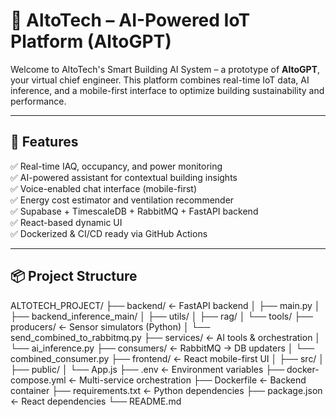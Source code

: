 # 🏢 AltoTech – AI-Powered IoT Platform (AltoGPT)

Welcome to AltoTech's Smart Building AI System – a prototype of **AltoGPT**, your virtual chief engineer. This platform combines real-time IoT data, AI inference, and a mobile-first interface to optimize building sustainability and performance.

---

## 🚀 Features

✅ Real-time IAQ, occupancy, and power monitoring  
✅ AI-powered assistant for contextual building insights  
✅ Voice-enabled chat interface (mobile-first)  
✅ Energy cost estimator and ventilation recommender  
✅ Supabase + TimescaleDB + RabbitMQ + FastAPI backend  
✅ React-based dynamic UI  
✅ Dockerized & CI/CD ready via GitHub Actions  

---

## 📦 Project Structure

ALTOTECH_PROJECT/ 
├── backend/ ← FastAPI backend 
│ ├── main.py 
│ ├── backend_inference_main/ 
│ ├── utils/ 
│ ├── rag/ 
│ └── tools/ 
├── producers/ ← Sensor simulators (Python) 
│ └── send_combined_to_rabbitmq.py 
├── services/ ← AI tools & orchestration 
│ └── ai_inference.py 
├── consumers/ ← RabbitMQ → DB updaters 
│ └── combined_consumer.py 
├── frontend/ ← React mobile-first UI 
│ ├── src/ 
│ ├── public/ 
│ └── App.js 
├── .env ← Environment variables 
├── docker-compose.yml ← Multi-service orchestration 
├── Dockerfile ← Backend container 
├── requirements.txt ← Python dependencies 
├── package.json ← React dependencies └── README.md
